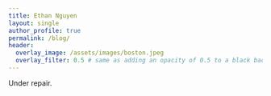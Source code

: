 ```yaml
---
title: Ethan Nguyen
layout: single
author_profile: true
permalink: /blog/
header:
  overlay_image: /assets/images/boston.jpeg
  overlay_filter: 0.5 # same as adding an opacity of 0.5 to a black background
---
```


Under repair.
